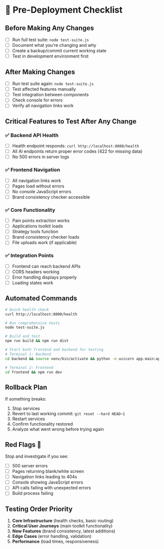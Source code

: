 # 🚀 Pre-Deployment Checklist

## Before Making Any Changes
- [ ] Run full test suite: `node test-suite.js`
- [ ] Document what you're changing and why
- [ ] Create a backup/commit current working state
- [ ] Test in development environment first

## After Making Changes
- [ ] Run test suite again: `node test-suite.js`
- [ ] Test affected features manually
- [ ] Test integration between components
- [ ] Check console for errors
- [ ] Verify all navigation links work

## Critical Features to Test After Any Change

### ✅ Backend API Health
- [ ] Health endpoint responds: `curl http://localhost:8000/health`
- [ ] All AI endpoints return proper error codes (422 for missing data)
- [ ] No 500 errors in server logs

### ✅ Frontend Navigation
- [ ] All navigation links work
- [ ] Pages load without errors
- [ ] No console JavaScript errors
- [ ] Brand consistency checker accessible

### ✅ Core Functionality
- [ ] Pain points extraction works
- [ ] Applications toolkit loads
- [ ] Strategy tools function
- [ ] Brand consistency checker loads
- [ ] File uploads work (if applicable)

### ✅ Integration Points
- [ ] Frontend can reach backend APIs
- [ ] CORS headers working
- [ ] Error handling displays properly
- [ ] Loading states work

## Automated Commands

```bash
# Quick health check
curl http://localhost:8000/health

# Run comprehensive tests
node test-suite.js

# Build and test
npm run build && npm run dist

# Start both frontend and backend for testing
# Terminal 1: Backend
cd backend && source venv/bin/activate && python -m uvicorn app.main:app --host 0.0.0.0 --port 8000

# Terminal 2: Frontend  
cd frontend && npm run dev
```

## Rollback Plan
If something breaks:
1. Stop services
2. Revert to last working commit: `git reset --hard HEAD~1`
3. Restart services
4. Confirm functionality restored
5. Analyze what went wrong before trying again

## Red Flags 🚨
Stop and investigate if you see:
- [ ] 500 server errors
- [ ] Pages returning blank/white screen
- [ ] Navigation links leading to 404s
- [ ] Console showing JavaScript errors
- [ ] API calls failing with unexpected errors
- [ ] Build process failing

## Testing Order Priority
1. **Core Infrastructure** (health checks, basic routing)
2. **Critical User Journeys** (main toolkit functionality)  
3. **New Features** (brand consistency, latest additions)
4. **Edge Cases** (error handling, validation)
5. **Performance** (load times, responsiveness)
